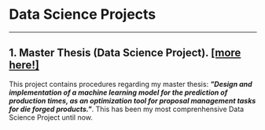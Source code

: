 # Data Science Projects
---

## 1. Master Thesis (Data Science Project). [[more here!]](/DataScience-Portfolio/DS_Projects/master_thesis)
This project contains procedures regarding my master thesis: ***"Design and implementation of a machine learning model for the prediction of production times, as an optimization tool for proposal management tasks for die forged products."***. This has been my most comprenhensive Data Science Project until now. 